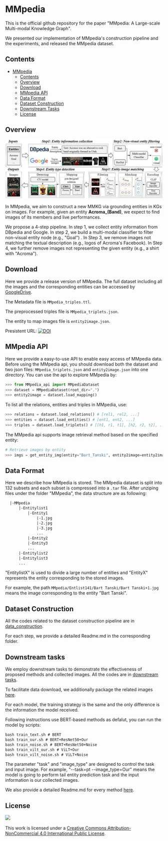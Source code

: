 # MMpedia
This is the official github repository for the paper "MMpedia: A Large-scale Multi-modal Knowledge Graph".

We presented our implementation of MMpedia's construction pipeline and the experiments, and released the MMpedia dataset.

## Contents

- [MMpedia](#MMpedia)
  - [Contents](#contents)
  - [Overview](#overview)
  - [Download](#download)
  - [MMpedia API](#MMpedia-API)
  - [Data Format](#data-format)
  - [Dataset Construction](#dataset-construction)
  - [Downstream Tasks](#downstream-tasks)
  - [License](#license)

## Overview

<img src="imgs/pipeline.jpg"/>


In MMpedia, we aim to construct a new MMKG via grounding entities in KGs on images. For example, given an entity **Acroma_(Band)**, we expect to find images of its members and live performances.

We propose a 4-step pipeline. In step 1, we collect entity information from DBpedia and Google. In step 2, we build a multi-modal classifier to filter non-visual entity node (e.g., "Goal") . In Step 3, we remove images not matching the textual description (e.g., logos of Acroma's Facebook). In Step 4, we further remove images not representing the given entity (e.g., a shirt with "Acroma").

## Download

Here we provide a release version of MMpedia. The full dataset including all the images and the corresponding entities can be accessed by [GoogleDrive](https://drive.google.com/drive/folders/13GFHEfKMw9rAR0IvLB46L39UF5fYN9FY?usp=sharing).

The Metadata file is `MMpedia_triples.ttl`.

The preprocessed triples file is `MMpedia_triplets.json`.

The entity to map images file is `entity2image.json`. 

Presistent URL:
[![DOI](https://zenodo.org/badge/DOI/10.5281/zenodo.7816711.svg)](https://doi.org/10.5281/zenodo.7816711)

## MMpedia API

 Here we provide a easy-to-use API to enable easy access of MMpedia data. Before using the MMpedia api, you should download both the dataset and two json files: `MMpedia_triplets.json` and `entity2image.json` into one directory. You can use the api to explore MMpedia by:

```python
>>> from MMpedia_api import MMpediaDataset
>>> dataset = MMpediaDataset(root_dir=".")
>>> entity2image = dataset.load_mapping()
```

To list all the relations, entities and triples in MMpedia, use:

```python
>>> relations = dataset.load_relations() # [rel1, rel2, ...]
>>> entities = dataset.load_entities() # [ent1, ent2, ...]
>>> triples = dataset.load_triplets() # [[h1, r1, t1], [h2, r2, t2], ...]
```

The MMpedia api supports image retrieval method based on the specified entity:

```python
# Retrieve images by entity
>>> imgs = get_entity_img(entity="Bart_Tanski", entity2image=entity2image) # [img1, img2, ...]
```


## Data Format

Here we describe how MMpedia is stored. The MMpedia dataset is split into 132 subsets and each subset is compressed into a `.tar` file. After unziping files under the folder "MMpedia", the data structure are as following:

```
  |-MMpedia
      |-Entitylist1
          |-Entity1
              |-1.jpg
              |-2.jpg
              |-3.jpg
              ...
          |-Entity2
          |-Entity3
          ...
      |-Entitylist2
      |-Entitylist3
      ...
```

"EntitylistX" is used to divide a large number of entities and "EntityX" represents the entity corresponding to the stored images.

For example, the path `MMpedia/Entlist141/Bart Tanski/Bart Tanski+1.jpg` means the image corresponding to the entity "Bart Tanski".

## Dataset Construction

All the codes related to the dataset construction pipeline are in [data_construction](https://github.com/Delicate2000/MMpedia/tree/main/dataset_construction). 

For each step, we provide a detailed Readme.md in the corresponding folder. 

## Downstream tasks

We employ downstream tasks to demonstrate the effectiveness of proposed methods and collected images. All the codes are in [downstream tasks](https://github.com/Delicate2000/MMpedia/tree/main/downstream%20tasks).

To facilitate data download, we additionally package the related images [here](https://drive.google.com/file/d/1pmdtbseQl5hMaqSWGDhER8_eYdqLMXi5/view?usp=share_link). 

For each model, the training strategy is the same and the only difference is the information the model received.

Following instructions use BERT-based methods as defalut, you can run the model by scripts:
```
bash train_text.sh # BERT
bash train_our.sh # BERT+ResNet50+Our
bash train_noise.sh # BERT+ResNet50+Noise
bash train_vilt_our.sh # ViLT+Our
bash train_vilt_noise.sh # ViLT+Noise
```

The parameter "task" and "image_type" are designed to control the task and input image. For example, "--task=pt --image_type=Our" means the model is going to perform tail entity prediction task and the input information is our collected images.

We also provide a detailed Readme.md for every method [here](https://github.com/Delicate2000/MMpedia/tree/main/downstream%20tasks#readme). 

## License

[![](https://licensebuttons.net/l/by-nc/4.0/88x31.png)](https://creativecommons.org/licenses/by-nc/4.0/)

This work is licensed under a [Creative Commons Attribution-NonCommercial 4.0 International Public License](https://creativecommons.org/licenses/by-nc/4.0/).

